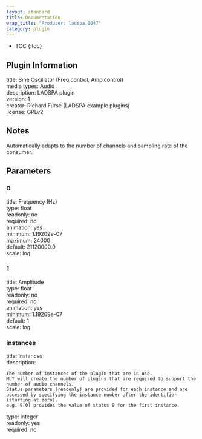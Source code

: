 ```yaml
---
layout: standard
title: Documentation
wrap_title: "Producer: ladspa.1047"
category: plugin
---
```

* TOC
{:toc}

## Plugin Information

title: Sine Oscillator (Freq:control, Amp:control)  
media types:
Audio  
description: LADSPA plugin  
version: 1  
creator: Richard Furse (LADSPA example plugins)  
license: GPLv2  

## Notes

Automatically adapts to the number of channels and sampling rate of the consumer.

## Parameters

### 0

title: Frequency (Hz)    
type: float  
readonly: no  
required: no  
animation: yes  
minimum: 1.19209e-07  
maximum: 24000  
default: 21120000.0  
scale: log  

### 1

title: Amplitude    
type: float  
readonly: no  
required: no  
animation: yes  
minimum: 1.19209e-07  
default: 1  
scale: log  

### instances

title: Instances    
description:
```
The number of instances of the plugin that are in use.
MLT will create the number of plugins that are required to support the number of audio channels.
Status parameters (readonly) are provided for each instance and are accessed by specifying the instance number after the identifier (starting at zero).
e.g. 9[0] provides the value of status 9 for the first instance.
```
type: integer  
readonly: yes  
required: no  

